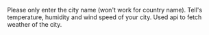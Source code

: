 Please only enter the city name (won't work for country name).
Tell's temperature, humidity and wind speed of your city.
Used api to fetch weather of the city.
